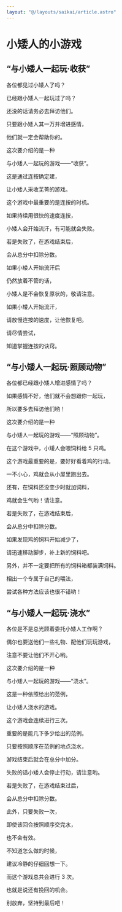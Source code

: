 ```yaml
---
layout: "@/layouts/saikai/article.astro"
---
```


# 小矮人的小游戏

## “与小矮人一起玩·收获”

各位都见过小矮人了吗？

已经跟小矮人一起玩过了吗？

还没的话请务必去拜访他们。

只要跟小矮人其一万并增进感情，

他们就一定会帮助你的。

这次要介绍的是一种

与小矮人一起玩的游戏——“收获”。

这是通过连按确定建，

让小矮人采收芜菁的游戏。

这个游戏中最重要的是连按的时机。

如果持续用很快的速度连按，

小矮人会开始流汗，有可能就会失败。

若是失败了，在游戏结束后，

会从总分中扣除分数。

如果小矮人开始流汗后

仍然放着不管的话，

小矮人是不会恢复原状的，敬请注意。

如果小矮人开始流汗，

请放慢连按的速度，让他恢复吧。

请尽情尝试，

知道掌握连按的诀窍。

## “与小矮人一起玩·照顾动物”

各位都已经跟小矮人增进感情了吗？

如果感情不好，他们就不会想跟你一起玩，

所以要多去拜访他们哟！

这次要介绍的是一种

与小矮人一起玩的游戏——“照顾动物”。

在这个游戏中，小矮人会喂饲料给 5 只鸡。

这个游戏最重要的是，要好好看着鸡的行动。

一不小心，鸡就会从小屋里跑出去。

还有，在饲料还没变少时就加饲料，

鸡就会生气哟！请注意。

若是失败了，在游戏结束后，

会从总分中扣除分数。

如果发现鸡的饲料开始减少了，

请迅速移动脚步，补上新的饲料吧。

另外，并不一定要把所有的饲料箱都装满饲料。

相出一个专属于自己的喂法，

尝试各种方法应该也很不错哟！

## “与小矮人一起玩·浇水”

各位是不是总光顾着委托小矮人工作啊？

偶尔也要送他们一些礼物、配他们玩玩游戏，

注意不要让他们不开心哟。

这次要介绍的是一种

与小矮人一起玩的游戏——“浇水”。

这是一种依照给出的范例，

让小矮人浇水的游戏。

这个游戏会连续进行三次。

重要的是能几下多少给出的范例。

只要按照顺序在范例的地点浇水，

游戏结束后就会在总分中加分。

失败的话小矮人会停止行动，请注意哟。

若是失败了，在游戏结束过后，

会从总分中扣除分数。

此外，只要失败一次，

即使该回合按照顺序交完水，

也不会有效。

不知道怎么做的时候，

建议冷静的仔细回想一下。

而这个游戏总共会进行 3 次。

也就是说还有挽回的机会。

别放弃，坚持到最后吧！
